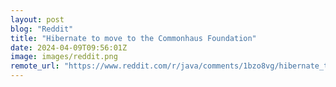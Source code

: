 ```yaml
---
layout: post
blog: "Reddit"
title: "Hibernate to move to the Commonhaus Foundation"
date: 2024-04-09T09:56:01Z
image: images/reddit.png
remote_url: "https://www.reddit.com/r/java/comments/1bzo8vg/hibernate_to_move_to_the_commonhaus_foundation/"
---
```

